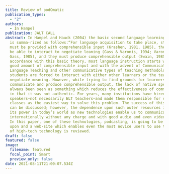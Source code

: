 ```yaml
---
title: Review of podOmatic
publication_types:
  - "2"
authors:
  - In Hampel
publication: JALT CALL
abstract: In Hampel and Hauck (2004) the basic second language learning theory
  is summa-rized as follows:“For language acquisition to take place, students
  must be provided with comprehensible input (Krashen, 1981, 1985), they have to
  be able to interact to negotiate leaning (Gass & Varonis, 1994; Varonis &
  Gass, 1985), and they must produce comprehensible output (Swain, 1985).” In
  accordance with this basic theory, most language instruction starts with a
  good amount of comprehensible input and with the advent of Communicative
  Language Teaching and other communicative types of teaching methodologies,
  students are forced to interact with either other learners or the teacher to
  negotiate meaning. However, while trying to find grounds for learners to
  communicate and produce comprehensible output, the lack of native speakers has
  always been seen as something which reduces the effectiveness of communication
  in that it was not authentic. For years, many institutions have hired native
  speakers–not necessarily ELT teachers–and made them responsible for speaking
  classes as the easiest way to solve this problem. The success of this approach
  can be discussed; however, the dependence upon such outer resources is losing
  its power in today’s world as new technologies enable us to communicate
  internationally without any charge and with good audio and even video quality.
  In this paper, one of these technologies, podcasting, is going to be touched
  upon and a web-site which enables even the most novice users to use this kind
  of high-tech technology is reviewed.
draft: false
featured: false
image:
  filename: featured
  focal_point: Smart
  preview_only: false
date: 2021-08-11T21:00:07.534Z
---
```

